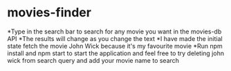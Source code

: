 # movies-finder
*Type in the search bar to search for any movie you want in the movies-db API
*The results will change as you change the text
*I have made the initial state fetch the movie John Wick because it's my favourite movie
*Run npm install and npm start to start the application and feel free to try deleting john wick from search query and add your movie name to search
